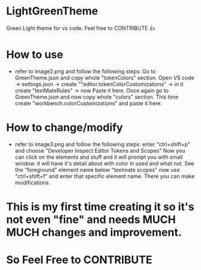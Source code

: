 # LightGreenTheme
Green Light theme for vs code. Feel free to CONTRIBUTE 👍

# How to use
* refer to image2.png and follow the following steps:
Go to GreenTheme.json and copy whole "tokenColors" section.
Open VS code -> settings.json -> create ""editor.tokenColorCustomizations" -> in it create "textMateRules" -> now Paste it here.
Once again go to GreenTheme.json and now copy whole "colors" section.
This time create "workbench.colorCustomizations" and paste it here. 


# How to change/modify
* refer to image3.png and follow the following steps:
enter "ctrl+shift+p" and choose "Developer Inspect Editor Tokens and Scopes" 
Now you can click on the elements and stuff and it will prompt you with small window.
it will have it's detail about with color in used and what not.
See the "foreground" element name below "textmate scopes"
now use "ctrl+shift+f" and enter that specific element name.
There you can make modifications.

# This is my first time creating it so it's not even "fine" and needs MUCH MUCH changes and improvement. 
# So Feel Free to CONTRIBUTE 
